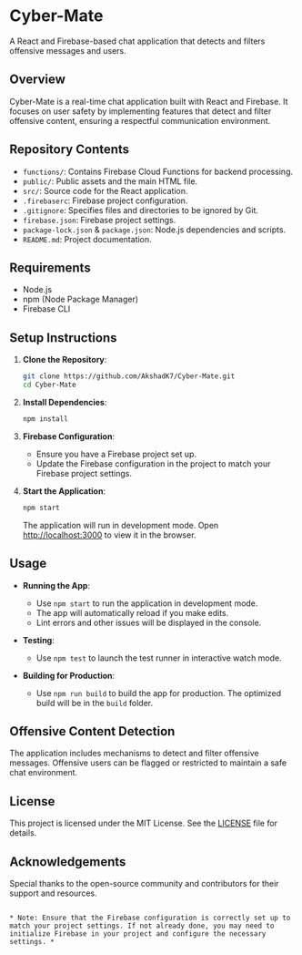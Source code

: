 # Cyber-Mate

A React and Firebase-based chat application that detects and filters offensive messages and users.

## Overview

Cyber-Mate is a real-time chat application built with React and Firebase. It focuses on user safety by implementing features that detect and filter offensive content, ensuring a respectful communication environment.

## Repository Contents

- `functions/`: Contains Firebase Cloud Functions for backend processing.
- `public/`: Public assets and the main HTML file.
- `src/`: Source code for the React application.
- `.firebaserc`: Firebase project configuration.
- `.gitignore`: Specifies files and directories to be ignored by Git.
- `firebase.json`: Firebase project settings.
- `package-lock.json` & `package.json`: Node.js dependencies and scripts.
- `README.md`: Project documentation.

## Requirements

- Node.js
- npm (Node Package Manager)
- Firebase CLI

## Setup Instructions

1. **Clone the Repository**:
   ```bash
   git clone https://github.com/AkshadK7/Cyber-Mate.git
   cd Cyber-Mate
   ```

2. **Install Dependencies**:
   ```bash
   npm install
   ```

3. **Firebase Configuration**:
   - Ensure you have a Firebase project set up.
   - Update the Firebase configuration in the project to match your Firebase project settings.

4. **Start the Application**:
   ```bash
   npm start
   ```
   The application will run in development mode. Open [http://localhost:3000](http://localhost:3000) to view it in the browser.

## Usage

- **Running the App**:
  - Use `npm start` to run the application in development mode.
  - The app will automatically reload if you make edits.
  - Lint errors and other issues will be displayed in the console.

- **Testing**:
  - Use `npm test` to launch the test runner in interactive watch mode.

- **Building for Production**:
  - Use `npm run build` to build the app for production. The optimized build will be in the `build` folder.

## Offensive Content Detection

The application includes mechanisms to detect and filter offensive messages. Offensive users can be flagged or restricted to maintain a safe chat environment.

## License

This project is licensed under the MIT License. See the [LICENSE](https://github.com/AkshadK7/Cyber-Mate/blob/master/LICENSE) file for details.

## Acknowledgements

Special thanks to the open-source community and contributors for their support and resources.
```

* Note: Ensure that the Firebase configuration is correctly set up to match your project settings. If not already done, you may need to initialize Firebase in your project and configure the necessary settings. * 
